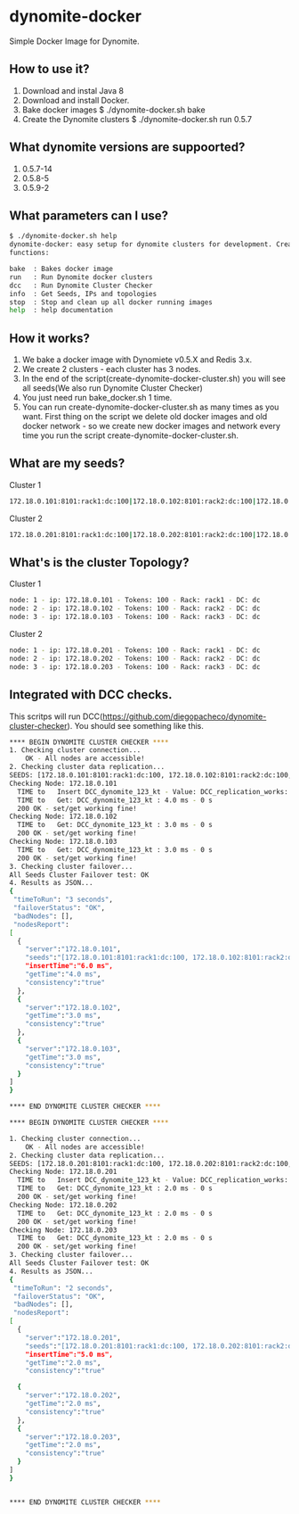 # dynomite-docker
Simple Docker Image for Dynomite. 

## How to use it?
1. Download and instal Java 8
2. Download and install Docker.
3. Bake docker images $ ./dynomite-docker.sh bake
3. Create the Dynomite clusters $ ./dynomite-docker.sh run 0.5.7

## What dynomite versions are suppoorted?

1. 0.5.7-14 <BR> 
2. 0.5.8-5 <BR>
3. 0.5.9-2 <BR>

## What parameters can I use? 
```bash
$ ./dynomite-docker.sh help
dynomite-docker: easy setup for dynomite clusters for development. Created by: Diego Pacheco.
functions: 

bake  : Bakes docker image
run   : Run Dynomite docker clusters
dcc   : Run Dynomite Cluster Checker
info  : Get Seeds, IPs and topologies
stop  : Stop and clean up all docker running images
help  : help documentation
```

## How it works? 
1. We bake a docker image with Dynomiete v0.5.X and Redis 3.x.
2. We create 2 clusters - each cluster has 3 nodes.
3. In the end of the script(create-dynomite-docker-cluster.sh) you will see all seeds(We also run Dynomite Cluster Checker)
4. You just need run bake_docker.sh 1 time.
5. You can run create-dynomite-docker-cluster.sh as many times as you want. First thing on the script we delete old docker images and old docker network - so we create new docker images and network every time you run the script create-dynomite-docker-cluster.sh. 

## What are my seeds?

Cluster 1
```bash
172.18.0.101:8101:rack1:dc:100|172.18.0.102:8101:rack2:dc:100|172.18.0.103:8101:rack3:dc:100
```
Cluster 2
```bash
172.18.0.201:8101:rack1:dc:100|172.18.0.202:8101:rack2:dc:100|172.18.0.203:8101:rack3:dc:100
```

## What's is the cluster Topology?

Cluster 1 
```bash
node: 1 - ip: 172.18.0.101 - Tokens: 100 - Rack: rack1 - DC: dc 
node: 2 - ip: 172.18.0.102 - Tokens: 100 - Rack: rack2 - DC: dc
node: 3 - ip: 172.18.0.103 - Tokens: 100 - Rack: rack3 - DC: dc
```

Cluster 2 
```bash
node: 1 - ip: 172.18.0.201 - Tokens: 100 - Rack: rack1 - DC: dc 
node: 2 - ip: 172.18.0.202 - Tokens: 100 - Rack: rack2 - DC: dc
node: 3 - ip: 172.18.0.203 - Tokens: 100 - Rack: rack3 - DC: dc
```

## Integrated with DCC checks. 

This scritps will run DCC(https://github.com/diegopacheco/dynomite-cluster-checker). You should see something like this.

```bash
**** BEGIN DYNOMITE CLUSTER CHECKER ****
1. Checking cluster connection... 
    OK - All nodes are accessible! 
2. Checking cluster data replication... 
SEEDS: [172.18.0.101:8101:rack1:dc:100, 172.18.0.102:8101:rack2:dc:100, 172.18.0.103:8101:rack3:dc:100]
Checking Node: 172.18.0.101
  TIME to   Insert DCC_dynomite_123_kt - Value: DCC_replication_works: 6.0 ms - 0 s
  TIME to   Get: DCC_dynomite_123_kt : 4.0 ms - 0 s
  200 OK - set/get working fine!
Checking Node: 172.18.0.102
  TIME to   Get: DCC_dynomite_123_kt : 3.0 ms - 0 s
  200 OK - set/get working fine!
Checking Node: 172.18.0.103
  TIME to   Get: DCC_dynomite_123_kt : 3.0 ms - 0 s
  200 OK - set/get working fine!
3. Checking cluster failover... 
All Seeds Cluster Failover test: OK
4. Results as JSON... 
{
 "timeToRun": "3 seconds",
 "failoverStatus": "OK",
 "badNodes": [], 
 "nodesReport":
[
  {
    "server":"172.18.0.101",
    "seeds":"[172.18.0.101:8101:rack1:dc:100, 172.18.0.102:8101:rack2:dc:100, 172.18.0.103:8101:rack3:dc:100]",
    "insertTime":"6.0 ms",
    "getTime":"4.0 ms",
    "consistency":"true"
  },
  {
    "server":"172.18.0.102",
    "getTime":"3.0 ms",
    "consistency":"true"
  },
  {
    "server":"172.18.0.103",
    "getTime":"3.0 ms",
    "consistency":"true"
  }
]
}

**** END DYNOMITE CLUSTER CHECKER ****
```

```bash
**** BEGIN DYNOMITE CLUSTER CHECKER ****

1. Checking cluster connection... 
    OK - All nodes are accessible! 
2. Checking cluster data replication... 
SEEDS: [172.18.0.201:8101:rack1:dc:100, 172.18.0.202:8101:rack2:dc:100, 172.18.0.203:8101:rack3:dc:100]
Checking Node: 172.18.0.201
  TIME to   Insert DCC_dynomite_123_kt - Value: DCC_replication_works: 5.0 ms - 0 s
  TIME to   Get: DCC_dynomite_123_kt : 2.0 ms - 0 s
  200 OK - set/get working fine!
Checking Node: 172.18.0.202
  TIME to   Get: DCC_dynomite_123_kt : 2.0 ms - 0 s
  200 OK - set/get working fine!
Checking Node: 172.18.0.203
  TIME to   Get: DCC_dynomite_123_kt : 2.0 ms - 0 s
  200 OK - set/get working fine!
3. Checking cluster failover... 
All Seeds Cluster Failover test: OK
4. Results as JSON... 
{
 "timeToRun": "2 seconds",
 "failoverStatus": "OK",
 "badNodes": [], 
 "nodesReport":
[
  {
    "server":"172.18.0.201",
    "seeds":"[172.18.0.201:8101:rack1:dc:100, 172.18.0.202:8101:rack2:dc:100, 172.18.0.203:8101:rack3:dc:100]",
    "insertTime":"5.0 ms",
    "getTime":"2.0 ms",
    "consistency":"true"                                                                  },

  {
    "server":"172.18.0.202",
    "getTime":"2.0 ms",
    "consistency":"true"
  },
  {
    "server":"172.18.0.203",
    "getTime":"2.0 ms",
    "consistency":"true"
  }
]
}


**** END DYNOMITE CLUSTER CHECKER ****
```

